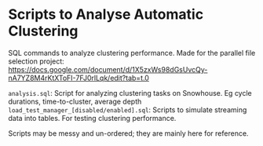 # Scripts to Analyse Automatic Clustering

SQL commands to analyze clustering performance. Made for the parallel file selection project: https://docs.google.com/document/d/1X5zxWs98dGsUvcQy-nA7YZ8M4rKtXToFI-7FJ0rlLqk/edit?tab=t.0

`analysis.sql`: Script for analyzing clustering tasks on Snowhouse. Eg cycle durations, time-to-cluster, average depth
`load_test_manager_[disabled/enabled].sql`: Scripts to simulate streaming data into tables. For testing clustering performance.

Scripts may be messy and un-ordered; they are mainly here for reference.
